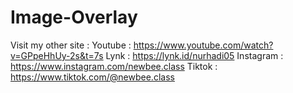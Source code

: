 # Image-Overlay
Visit my other site : 
Youtube : https://www.youtube.com/watch?v=GPpeHhUy-2s&t=7s 
Lynk : https://lynk.id/nurhadi05 
Instagram : https://www.instagram.com/newbee.class 
Tiktok : https://www.tiktok.com/@newbee.class
